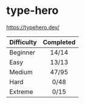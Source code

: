 # type-hero

<https://typehero.dev/>

| Difficulty | Completed |
| ---------- | :-------: |
| Beginner   |   14/14   |
| Easy       |   13/13   |
| Medium     |   47/95   |
| Hard       |   0/48    |
| Extreme    |   0/15    |
